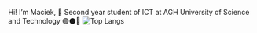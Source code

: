 Hi! I’m Maciek, 👋
Second year student of ICT at AGH University of Science and Technology 🟢⚫🔴
![Top Langs](https://github-readme-stats.vercel.app/api/top-langs/?username=maciej-klimek&size_weight=0.5&count_weight=0.5&&hide=matlab,jupyter%20notebook,cmake&layout=donut&langs_count=6&theme=dark)
